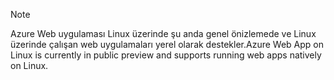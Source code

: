 > [!NOTE]
> <span data-ttu-id="79e4d-101">Azure Web uygulaması Linux üzerinde şu anda genel önizlemede ve Linux üzerinde çalışan web uygulamaları yerel olarak destekler.</span><span class="sxs-lookup"><span data-stu-id="79e4d-101">Azure Web App on Linux is currently in public preview and supports running web apps natively on Linux.</span></span>
>


